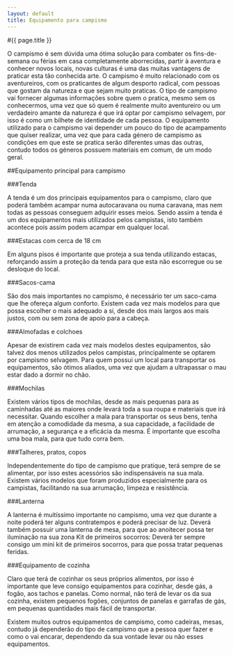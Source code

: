```yaml
---
layout: default
title: Equipamento para campismo
---
```


#{{ page.title }}

O campismo é sem dúvida uma ótima solução para combater os fins-de-semana ou férias em casa completamente aborrecidas, partir à aventura e conhecer novos locais, novas culturas é uma das muitas vantagens de praticar esta tão conhecida arte. O campismo é muito relacionado com os aventureiros, com os praticantes de algum desporto radical, com pessoas que gostam da natureza e que sejam muito praticas. O tipo de campismo vai fornecer algumas informações sobre quem o pratica, mesmo sem os conhecermos, uma vez que só quem é realmente muito aventureiro ou um verdadeiro amante da natureza é que irá optar por campismo selvagem, por isso é como um bilhete de identidade de cada pessoa.
O equipamento utilizado para o campismo vai depender um pouco do tipo de acampamento que quiser realizar, uma vez que para cada género de campismo as condições em que este se pratica serão diferentes umas das outras, contudo todos os géneros possuem materiais em comum, de um modo geral.

##Equipamento principal para campismo

###Tenda

A tenda é um dos principais equipamentos para o campismo, claro que poderá também acampar numa autocaravana ou numa caravana, mas nem todas as pessoas conseguem adquirir esses meios. Sendo assim a tenda é um dos equipamentos mais utilizados pelos campistas, isto também acontece pois assim podem acampar em qualquer local.

###Estacas com cerca de 18 cm

Em alguns pisos é importante que proteja a sua tenda utilizando estacas, reforçando assim a proteção da tenda para que esta não escorregue ou se desloque do local.

###Sacos-cama

São dos mais importantes no campismo, é necessário ter um saco-cama que lhe ofereça algum conforto. Existem cada vez mais modelos para que possa escolher o mais adequado a si, desde dos mais largos aos mais justos, com ou sem zona de apoio para a cabeça.

###Almofadas e colchoes

Apesar de existirem cada vez mais modelos destes equipamentos, são talvez dos menos utilizados pelos campistas, principalmente se optarem por campismo selvagem. Para quem possui um local para transportar os equipamentos, são ótimos aliados, uma vez que ajudam a ultrapassar o mau estar dado a dormir no chão.

###Mochilas

Existem vários tipos de mochilas, desde as mais pequenas para as caminhadas até as maiores onde levará toda a sua roupa e materiais que irá necessitar. Quando escolher a mala para transportar os seus bens, tenha em atenção a comodidade da mesma, a sua capacidade, a facilidade de arrumação, a segurança e a eficácia da mesma. É importante que escolha uma boa mala, para que tudo corra bem.

###Talheres, pratos, copos

Independentemente do tipo de campismo que pratique, terá sempre de se alimentar, por isso estes acessórios são indispensáveis na sua mala. Existem vários modelos que foram produzidos especialmente para os campistas, facilitando na sua arrumação, limpeza e resistência.

###Lanterna

A lanterna é muitíssimo importante no campismo, uma vez que durante a noite poderá ter alguns contratempos e poderá precisar de luz. Deverá também possuir uma lanterna de mesa, para que ao anoitecer possa ter iluminação na sua zona
Kit de primeiros socorros: Deverá ter sempre consigo um mini kit de primeiros socorros, para que possa tratar pequenas feridas.

###Equipamento de cozinha

Claro que terá de cozinhar os seus próprios alimentos, por isso é importante que leve consigo equipamentos para cozinhar, desde gás, a fogão, aos tachos e panelas. Como normal, não terá de levar os da sua cozinha, existem pequenos fogões, conjuntos de panelas e garrafas de gás, em pequenas quantidades mais fácil de transportar.

Existem muitos outros equipamentos de campismo, como cadeiras, mesas, contudo já dependerão do tipo de campismo que a pessoa quer fazer e como o vai encarar, dependendo da sua vontade levar ou não esses equipamentos.
